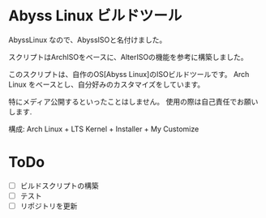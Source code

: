 # Abyss Linux ビルドツール

AbyssLinux なので、AbyssISOと名付けました。

スクリプトはArchISOをベースに、AlterISOの機能を参考に構築しました。


このスクリプトは、自作のOS[Abyss Linux]のISOビルドツールです。
Arch Linux をベースとし、自分好みのカスタマイズをしています。

特にメディア公開するといったことはしません。
使用の際は自己責任でお願いします.


構成:
Arch Linux + LTS Kernel + Installer + My Customize


# ToDo
- [ ] ビルドスクリプトの構築
- [ ] テスト
- [ ] リポジトリを更新
